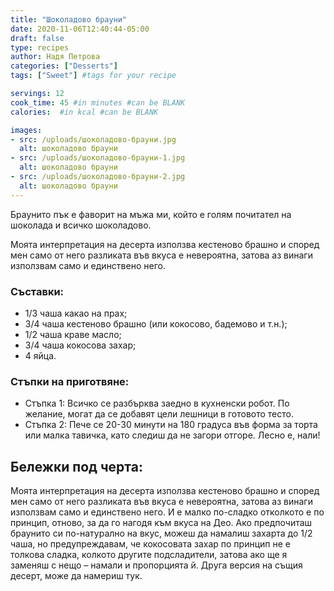 ```yaml
---
title: "Шоколадово брауни"
date: 2020-11-06T12:40:44-05:00
draft: false
type: recipes
author: Надя Петрова
categories: ["Desserts"]
tags: ["Sweet"] #tags for your recipe

servings: 12
cook_time: 45 #in minutes #can be BLANK
calories:  #in kcal #can be BLANK

images:
- src: /uploads/шоколадово-брауни.jpg
  alt: шоколадово брауни
- src: /uploads/шоколадово-брауни-1.jpg
  alt: шоколадово брауни
- src: /uploads/шоколадово-брауни-2.jpg
  alt: шоколадово брауни
---
```

Браунито пък е фаворит на мъжа ми, който е голям почитател на шоколада и всичко шоколадово.
<!--more-->
Моята интерпретация на десерта използва кестеново брашно и според мен само от него разликата във вкуса е невероятна, затова аз винаги използвам само и единствено него.
### Съставки:
- 1/3 чаша какао на прах;
- 3/4 чаша кестеново брашно (или кокосово, бадемово и т.н.);
- 1/2 чаша краве масло;
- 3/4 чаша кокосова захар;
- 4 яйца.

### Стъпки на приготвяне:
- Стъпка 1: Всичко се разбърква заедно в кухненски робот. По желание, могат да се добавят цели лешници в готовото тесто.
- Стъпка 2: Пече се 20-30 минути на 180 градуса във форма за торта или малка тавичка, като следиш да не загори отгоре. Лесно е, нали!

## Бележки под черта:
Моята интерпретация на десерта използва кестеново брашно и според мен само от него разликата във вкуса е невероятна, затова аз винаги използвам само и единствено него.
И е малко по-сладко отколкото е по принцип, отново, за да го нагодя към вкуса на Део. Ако предпочиташ браунито си по-натурално на вкус, можеш да намалиш захарта до 1/2 чаша, но предупреждавам, че кокосовата захар по принцип не е толкова сладка, колкото другите подсладители, затова ако ще я заменяш с нещо – намали и пропорцията й. Друга версия на същия десерт, може да намериш тук. 
